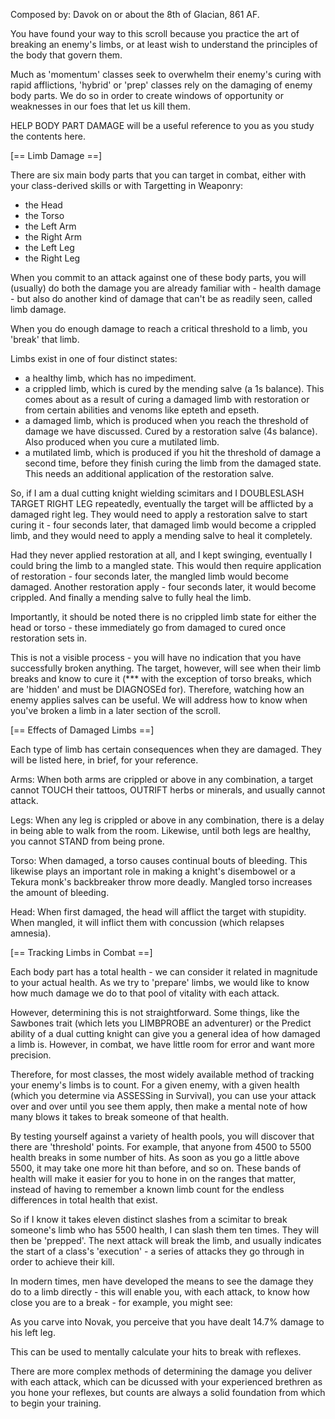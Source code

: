 Composed by: Davok on or about the 8th of Glacian, 861 AF.

You have found your way to this scroll because you practice the art of
breaking an enemy's limbs, or at least wish to understand the principles
of the body that govern them.

Much as 'momentum' classes seek to overwhelm their enemy's curing with
rapid afflictions, 'hybrid' or 'prep' classes rely on the damaging of
enemy body parts. We do so in order to create windows of opportunity or
weaknesses in our foes that let us kill them.

HELP BODY PART DAMAGE will be a useful reference to you as you study the
contents here.


[== Limb Damage ==]

There are six main body parts that you can target in combat, either with
your class-derived skills or with Targetting in Weaponry:

- the Head
- the Torso
- the Left Arm
- the Right Arm
- the Left Leg
- the Right Leg

When you commit to an attack against one of these body parts, you will
(usually) do both the damage you are already familiar with - health
damage - but also do another kind of damage that can't be as readily
seen, called limb damage.

When you do enough damage to reach a critical threshold to a limb, you
'break' that limb.

Limbs exist in one of four distinct states:

* a healthy limb, which has no impediment.
* a crippled limb, which is cured by the mending salve (a 1s balance).
This comes about as a result of curing a damaged limb with restoration
or from certain abilities and venoms like epteth and epseth.
* a damaged limb, which is produced when you reach the threshold of
damage we have discussed. Cured by a restoration salve (4s balance).
Also produced when you cure a mutilated limb.
* a mutilated limb, which is produced if you hit the threshold of damage
a second time, before they finish curing the limb from the damaged
state. This needs an additional application of the restoration salve.

So, if I am a dual cutting knight wielding scimitars and I DOUBLESLASH
TARGET RIGHT LEG repeatedly, eventually the target will be afflicted by
a damaged right leg. They would need to apply a restoration salve to
start curing it - four seconds later, that damaged limb would become a
crippled limb, and they would need to apply a mending salve to heal it
completely.

Had they never applied restoration at all, and I kept swinging,
eventually I could bring the limb to a mangled state. This would then
require application of restoration - four seconds later, the mangled
limb would become damaged. Another restoration apply - four seconds
later, it would become crippled. And finally a mending salve to fully
heal the limb.

Importantly, it should be noted there is no crippled limb state for
either the head or torso - these immediately go from damaged to cured
once restoration sets in.

This is not a visible process - you will have no indication that you
have successfully broken anything. The target, however, will see when
their limb breaks and know to cure it (*** with the exception of torso
breaks, which are 'hidden' and must be DIAGNOSEd for). Therefore,
watching how an enemy applies salves can be useful. We will address how
to know when you've broken a limb in a later section of the scroll.


[== Effects of Damaged Limbs ==]

Each type of limb has certain consequences when they are damaged. They
will be listed here, in brief, for your reference.

Arms: When both arms are crippled or above in any combination, a target
cannot TOUCH their tattoos, OUTRIFT herbs or minerals, and usually
cannot attack.

Legs: When any leg is crippled or above in any combination, there is a
delay in being able to walk from the room. Likewise, until both legs are
healthy, you cannot STAND from being prone.

Torso: When damaged, a torso causes continual bouts of bleeding. This
likewise plays an important role in making a knight's disembowel or a
Tekura monk's backbreaker throw more deadly. Mangled torso increases the
amount of bleeding.

Head: When first damaged, the head will afflict the target with
stupidity. When mangled, it will inflict them with concussion (which
relapses amnesia).



[== Tracking Limbs in Combat ==]

Each body part has a total health - we can consider it related in
magnitude to your actual health. As we try to 'prepare' limbs, we would
like to know how much damage we do to that pool of vitality with each
attack.

However, determining this is not straightforward. Some things, like the
Sawbones trait (which lets you LIMBPROBE an adventurer) or the Predict
ability of a dual cutting knight can give you a general idea of how
damaged a limb is. However, in combat, we have little room for error and
want more precision.

Therefore, for most classes, the most widely available method of
tracking your enemy's limbs is to count. For a given enemy, with a given
health (which you determine via ASSESSing in Survival), you can use your
attack over and over until you see them apply, then make a mental note
of how many blows it takes to break someone of that health.

By testing yourself against a variety of health pools, you will discover
that there are 'threshold' points. For example, that anyone from 4500 to
5500 health breaks in some number of hits. As soon as you go a little
above 5500, it may take one more hit than before, and so on. These bands
of health will make it easier for you to hone in on the ranges that
matter, instead of having to remember a known limb count for the endless
differences in total health that exist.

So if I know it takes eleven distinct slashes from a scimitar to break
someone's limb who has 5500 health, I can slash them ten times. They
will then be 'prepped'. The next attack will break the limb, and usually
indicates the start of a class's 'execution' - a series of attacks they
go through in order to achieve their kill.

In modern times, men have developed the means to see the damage they do
to a limb directly - this will enable you, with each attack, to know how
close you are to a break - for example, you might see:

As you carve into Novak, you perceive that you have dealt 14.7% damage
to his left leg.

This can be used to mentally calculate your hits to break with reflexes.

There are more complex methods of determining the damage you deliver
with each attack, which can be dicussed with your experienced brethren
as you hone your reflexes, but counts are always a solid foundation from
which to begin your training.
